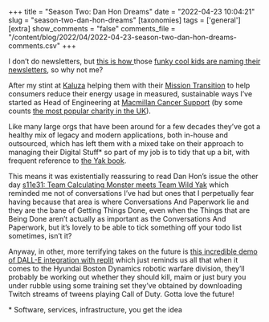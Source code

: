 +++
title = "Season Two: Dan Hon Dreams"
date = "2022-04-23 10:04:21"
slug = "season-two-dan-hon-dreams"
[taxonomies]
tags = ['general']
[extra]
show_comments = "false"
comments_file = "/content/blog/2022/04/2022-04-23-season-two-dan-hon-dreams-comments.csv"
+++

I don’t do newsletters, but [this is how ](https://www.robinsloan.com/notes/newsletter-seasons/)those [funky cool kids are naming their newsletters](https://youtu.be/fiOMbqPHFwo?t=28), so why not me?

After my stint at [Kaluza](https://www.kaluza.com/) helping them with their [Mission Transition](https://www.kaluza.com/mission-transition/) to help consumers reduce their energy usage in measured, sustainable ways I’ve started as Head of Engineering at [Macmillan Cancer Support](https://www.macmillan.org.uk/) (by some counts [the most popular charity in the UK](https://yougov.co.uk/ratings/politics/popularity/charities-organisations/all)).

Like many large orgs that have been around for a few decades they’ve got a healthy mix of legacy and modern applications, both in-house and outsourced, which has left them with a mixed take on their approach to managing their Digital Stuff\* so part of my job is to tidy that up a bit, with frequent reference to [the Yak book](https://www.oreilly.com/library/view/effective-devops/9781491926291/).

 This means it was existentially reassuring to read Dan Hon’s issue the other day [s11e31: Team Calculating Monster meets Team Wild Yak](https://newsletter.danhon.com/archive/s11e31-team-calculating-monster-meets-team-wild/) which reminded me not of conversations I’ve had but ones that I perpetually fear having because that area is where Conversations And Paperwork lie and they are the bane of Getting Things Done, even when the Things that are Being Done aren’t actually as important as the Conversations And Paperwork, but it’s lovely to be able to tick something off your todo list sometimes, isn’t it?

Anyway, in other, more terrifying takes on the future is [this incredible demo of DALL-E integration with replit](https://twitter.com/amasad/status/1514322225184223234) which just reminds us all that when it comes to the Hyundai Boston Dynamics robotic warfare division, they’ll probably be working out whether they should kill, maim or just bury you under rubble using some training set they’ve obtained by downloading Twitch streams of tweens playing Call of Duty. Gotta love the future!

\* Software, services, infrastructure, you get the idea
